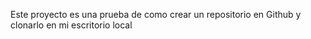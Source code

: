 Este proyecto es una prueba de como crear un repositorio en Github y clonarlo en mi escritorio local 